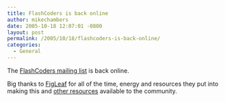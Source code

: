 ```yaml
---
title: FlashCoders is back online
author: mikechambers
date: 2005-10-18 12:07:01 -0800
layout: post
permalink: /2005/10/18/flashcoders-is-back-online/
categories:
  - General
---
```



The [FlashCoders mailing list][1] is back online.

Big thanks to [FigLeaf][2] for all of the time, energy and resources they put into making this and [other resources][3] available to the community.

 [1]: http://chattyfig.figleaf.com/mailman/listinfo/flashcoders
 [2]: http://www.figleaf.com
 [3]: http://chattyfig.figleaf.com/